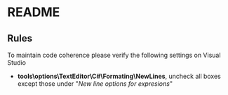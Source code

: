 # README #

## Rules ##

To maintain code coherence please verify the following settings on Visual Studio

* **tools\options\TextEditor\C#\Formating\NewLines**, uncheck all boxes except those under "*New line options for expresions*"